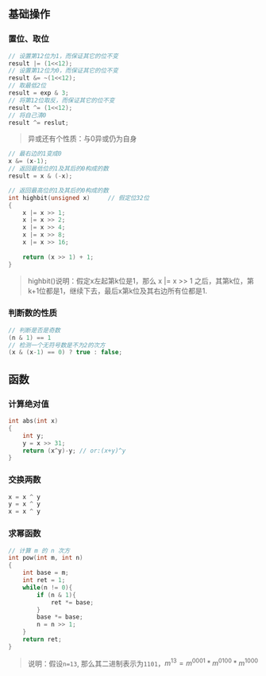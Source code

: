 
## 基础操作

### 置位、取位

```c++
// 设置第12位为1，而保证其它的位不变
result |= (1<<12);		
// 设置第12位为0，而保证其它的位不变
result &= ~(1<<12);
// 取最低2位
result = exp & 3;
// 将第12位取反，而保证其它的位不变
result ^= (1<<12);
// 将自己清0
result ^= reslut;
```
> 异或还有个性质：与0异或仍为自身

```c++
// 最右边的1变成0
x &= (x-1);     
// 返回最低位的1及其后的0构成的数
result = x & (-x);        
```

```c++
// 返回最高位的1及其后的0构成的数
int highbit(unsigned x)     // 假定位32位
{
    x |= x >> 1;
    x |= x >> 2;
    x |= x >> 4;
    x |= x >> 8;
    x |= x >> 16;
    
    return (x >> 1) + 1;
}
```
> highbit()说明：假定x左起第k位是1，那么 x |= x >> 1 之后，其第k位，第k+1位都是1，继续下去，最后x第k位及其右边所有位都是1.

### 判断数的性质

```c++
// 判断是否是奇数
(n & 1) == 1
// 检测一个无符号数是不为2的次方
(x & (x-1) == 0) ? true : false;
```

## 函数

### 计算绝对值

```c++
int abs(int x)
{
    int y;
    y = x >> 31;
    return (x^y)-y; // or:(x+y)^y
}
```

### 交换两数

```c++
x = x ^ y   
y = x ^ y   
x = x ^ y   
```

### 求幂函数

```c++
// 计算 m 的 n 次方
int pow(int m, int n)
{
    int base = m;
    int ret = 1;
    while(n != 0){
        if (n & 1){
            ret *= base;
        }
        base *= base;
        n = n >> 1;
    }
    return ret;
}
```
> 说明：假设`n=13`, 那么其二进制表示为`1101`，$m^{13} = m^{0001} * m^{0100} * m^{1000}$
